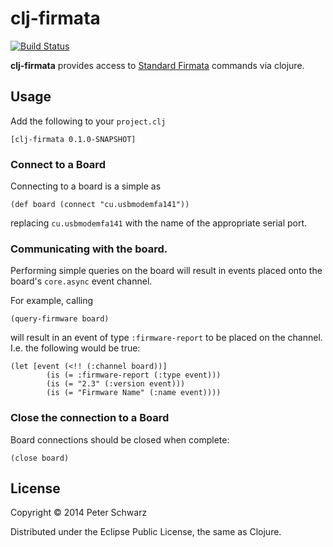 # clj-firmata

[![Build Status](https://travis-ci.org/peterschwarz/clj-firmata.png?branch=master)](https://travis-ci.org/peterschwarz/clj-firmata)

**clj-firmata** provides access to [Standard Firmata](http://firmata.org/) commands via clojure. 

## Usage

Add the following to your `project.clj`

	[clj-firmata 0.1.0-SNAPSHOT]
	
### Connect to a Board

Connecting to a board is a simple as

    (def board (connect "cu.usbmodemfa141"))
   
replacing `cu.usbmodemfa141` with the name of the appropriate serial port.

### Communicating with the board.

Performing simple queries on the board will result in events placed onto the board's `core.async` event channel. 

For example, calling 

    (query-firmware board)
    
will result in an event of type `:firmware-report` to be placed on the channel.  I.e. the following would be true:

    (let [event (<!! (:channel board))]
            (is (= :firmware-report (:type event)))
            (is (= "2.3" (:version event)))
            (is (= "Firmware Name" (:name event))))

### Close the connection to a Board

Board connections should be closed when complete:

    (close board)


## License

Copyright © 2014 Peter Schwarz

Distributed under the Eclipse Public License, the same as Clojure.
